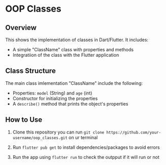 # OOP Classes

## Overview

This shows the implementation of classes in Dart/Flutter. It includes:

- A simple "ClassName" class with properties and methods
- Integratiion of the class with the Flutter application


## Class Structure

The main class imlementation "ClassName" include the following:

- Properties: `model` (String) and `age` (int)
- Constructor for initializing the properties
- A `describe()` method that prints the object's properties

## How to Use

1. Clone this repository you can run `git clone https://github.com/your-username/oop_classes.git` on ur terminal

2. Run `flutter pub get` to install dependencies/packages to avoid errors

3. Run the app using `flutter run` to check the outpput if it will run or not
